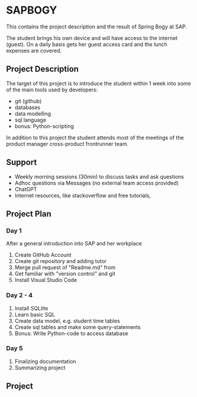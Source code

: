 # SAPBOGY
This contains the project description and the result of Spring Bogy at SAP. 

The student brings his own device and will have access to the internet (guest). On a daily basis gets her guest access card and the lunch expenses are covered. 


## Project Description

The target of this project is to introduce the student within 1 week into some of the main tools used by developers:

* git (github)
* databases
* data modelling
* sql language
* bonus: Python-scripting

In addition to this project the student attends most of the meetings of the product manager cross-product frontrunner team. 

## Support

* Weekly morning sessions (30min) to discuss tasks and ask questions
* Adhoc questions via Messages (no external team access provided)
* ChatGPT
* Internet resources, like stackoverflow and free tutorials, 
  

## Project Plan

### Day 1

After a general introduction into SAP and her workplace

1. Create GitHub Account
2. Create git repository and adding tutor
3. Merge pull request of "Readme.md" from 
4. Get familiar with "version control" and git
5. Install Visual Studio Code 


### Day 2 - 4

1. Install SQLlite
2. Learn basic SQL 
3. Create data model, e.g. student time tables
4. Create sql tables and make some query-statements
5. Bonus: Write Python-code to access database

### Day 5

1. Finalizing documentation 
2. Summarizing project


## Project




